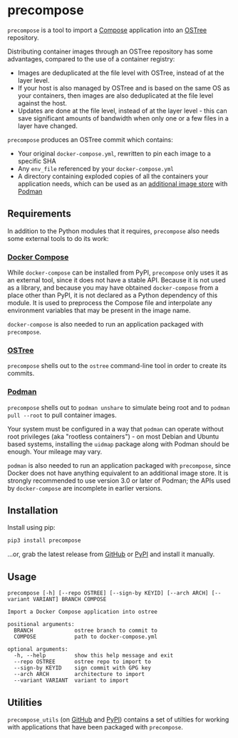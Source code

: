 # precompose

`precompose` is a tool to import a [Compose](https://www.compose-spec.io/) application into an [OSTree](https://ostreedev.github.io/ostree/introduction/) repository.

Distributing container images through an OSTree repository has some advantages, compared to the use of a container registry:

- Images are deduplicated at the file level with OSTree, instead of at the layer level.
- If your host is also managed by OSTree and is based on the same OS as your containers, then images are also deduplicated at the file level against the host.
- Updates are done at the file level, instead of at the layer level - this can save significant amounts of bandwidth when only one or a few files in a layer have changed.

`precompose` produces an OSTree commit which contains:

- Your original `docker-compose.yml`, rewritten to pin each image to a specific SHA
- Any `env_file` referenced by your `docker-compose.yml`
- A directory containing exploded copies of all the containers your application needs, which can be used as an [additional image store](https://www.redhat.com/sysadmin/image-stores-podman) with [Podman](https://podmain.io)

## Requirements

In addition to the Python modules that it requires, `precompose` also needs some external tools to do its work:

### [Docker Compose](https://github.com/docker/compose)

While `docker-compose` can be installed from PyPI, `precompose` only uses it as an external tool, since it does not have a stable API. Because it is not used as a library, and because you may have obtained `docker-compose` from a place other than PyPI, it is not declared as a Python dependency of this module. It is used to preprocess the Compose file and interpolate any environment variables that may be present in the image name.

`docker-compose` is also needed to run an application packaged with `precompose`.

### [OSTree](https://github.com/ostreedev/ostree)

`precompose` shells out to the `ostree` command-line tool in order to create its commits.

### [Podman](https://github.com/containers/podman)

`precompose` shells out to `podman unshare` to simulate being root and to `podman pull --root` to pull container images.

Your system must be configured in a way that `podman` can operate without root privileges (aka "rootless containers") - on most Debian and Ubuntu based systems, installing the `uidmap` package along with Podman should be enough. Your mileage may vary.

`podman` is also needed to run an application packaged with `precompose`, since Docker does not have anything equivalent to an additional image store. It is strongly recommended to use version 3.0 or later of Podman; the APIs used by `docker-compose` are incomplete in earlier versions.

## Installation

Install using pip:

```bash
pip3 install precompose
```

...or, grab the latest release from [GitHub](https://github.com/hello-seam/precompose/releases) or [PyPI](https://pypi.org/project/precompose/) and install it manually.

## Usage

```
precompose [-h] [--repo OSTREE] [--sign-by KEYID] [--arch ARCH] [--variant VARIANT] BRANCH COMPOSE

Import a Docker Compose application into ostree

positional arguments:
  BRANCH             ostree branch to commit to
  COMPOSE            path to docker-compose.yml

optional arguments:
  -h, --help         show this help message and exit
  --repo OSTREE      ostree repo to import to
  --sign-by KEYID    sign commit with GPG key
  --arch ARCH        architecture to import
  --variant VARIANT  variant to import
```

## Utilities

`precompose_utils` (on [GitHub](https://github.com/hello-seam/precompose_utils) and [PyPI](https://pypi.org/project/precompose-utils/)) contains a set of utilties for working with applications that have been packaged with `precompose`.
